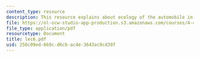 ```yaml
---
content_type: resource
description: This resource explains about ecology of the automobile in this course.
file: https://ol-ocw-studio-app-production.s3.amazonaws.com/courses/4-406-ecologies-of-construction-spring-2007/256c09ed669cd6cbac4e3643ac9cd397_lec6.pdf
file_type: application/pdf
resourcetype: Document
title: lec6.pdf
uid: 256c09ed-669c-d6cb-ac4e-3643ac9cd397
---
```

